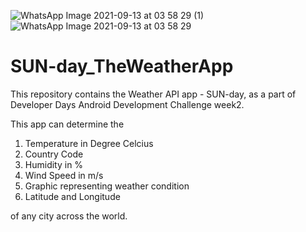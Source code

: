 ![WhatsApp Image 2021-09-13 at 03 58 29 (1)](https://user-images.githubusercontent.com/88196245/133004820-772f0193-2635-4fee-a45a-e2bf72f9b74b.jpeg)
![WhatsApp Image 2021-09-13 at 03 58 29](https://user-images.githubusercontent.com/88196245/133004821-12794187-ef2c-4a7b-86da-60199a19e0e4.jpeg)
# SUN-day_TheWeatherApp

This repository contains the Weather API app - SUN-day, as a part of Developer Days Android Development Challenge week2.

This app can determine the 
1. Temperature in Degree Celcius
2. Country Code
3. Humidity in %
4. Wind Speed in m/s
5. Graphic representing weather condition
6. Latitude and Longitude

of any city across the world.

